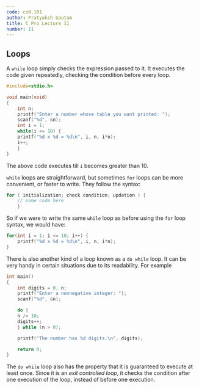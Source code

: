 ```yaml
---
code: cs0.101
author: Pratyaksh Gautam
title: C Pro Lecture 11
number: 11
---
```


## Loops

A `while` loop simply checks the expression passed to it. It executes the code given repeatedly, checking the condition before every loop.
```c
#include<stdio.h>

void main(void)
{
    int n;
    printf("Enter a number whose table you want printed: ");
    scanf("%d", &n);
    int i = 1;
    while(i <= 10) {
	printf("%d x %d = %d\n", i, n, i*n);
	i++;
    }
}
```

The above code executes till `i` becomes greater than 10.

`while` loops are straightforward, but sometimes `for` loops can be more convenient, or faster to write.
They follow the syntax:  
```c
for ( initialization; check condition; updation ) {
    // some code here
    }
```

So if we were to write the same `while` loop as before using the `for` loop syntax, we would have:
```c
for(int i = 1; i <= 10; i++) {
    printf("%d x %d = %d\n", i, n, i*n);
}
```

There is also another kind of a loop known as a `do while` loop. It can be very handy in certain situations due to its readability. For example

```c
int main()
{
    int digits = 0, n;
    printf("Enter a nonnegative integer: ");
    scanf("%d", &n);

    do {
	n /= 10;
	digits++;
    } while (n > 0);

    printf("The number has %d digits.\n", digits);

    return 0;
}
```

The `do while` loop also has the property that it is guaranteed to execute at least once. Since it is an *exit controlled loop*,
it checks the condition after one execution of the loop, instead of before one execution.
